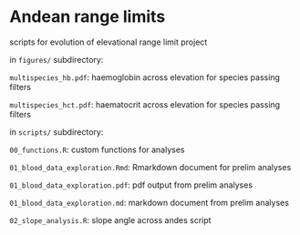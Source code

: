 # Andean range limits  

scripts for evolution of elevational range limit project   

in `figures/` subdirectory:   

`multispecies_hb.pdf`: haemoglobin across elevation for species passing filters  

`multispecies_hct.pdf`: haematocrit across elevation for species passing filters  

in `scripts/` subdirectory:    

`00_functions.R`: custom functions for analyses  

`01_blood_data_exploration.Rmd`: Rmarkdown document for prelim analyses  

`01_blood_data_exploration.pdf`: pdf output from prelim analyses  

`01_blood_data_exploration.md`: markdown document from prelim analyses  

`02_slope_analysis.R`: slope angle across andes script  





